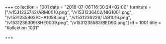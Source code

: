 +++
collection = 1001
date = "2018-07-06T16:30:24+02:00"
furniture = ["/v1531235742/ARM0010.png", "/v1531236402/NIG1001.png", "/v1531235803/CHA1058.png", "/v1531236226/TAB1016.png", "/v1531236309/SHE0009.png", "/v1531235583/BED90.png"]
id = 1001
title = "Kollektion 1001"

+++
